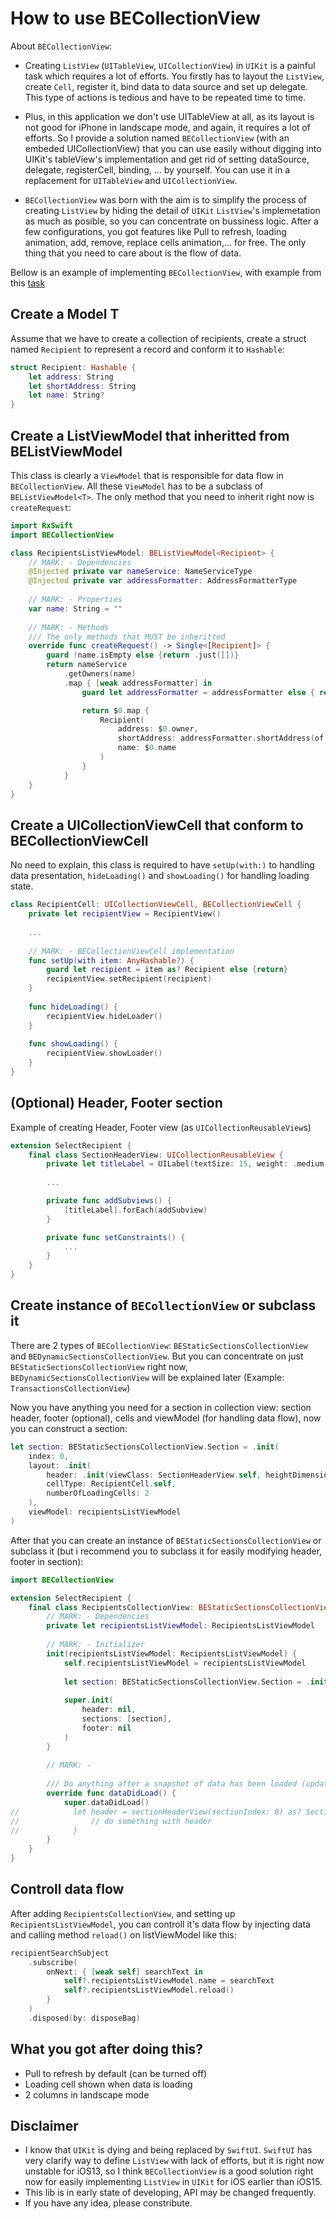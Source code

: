 # How to use BECollectionView
About `BECollectionView`:

- Creating `ListView` (`UITableView`, `UICollectionView`) in `UIKit` is a painful task which requires a lot of efforts. You firstly has to layout the `ListView`, create `Cell`, register it, bind data to data source and set up delegate. This type of actions is tedious and have to be repeated time to time.

- Plus, in this application we don't use UITableView at all, as its layout is not good for iPhone in landscape mode, and again, it requires a lot of efforts. So I provide a solution named `BECollectionView` (with an embeded UICollectionView) that you can use easily without digging into UIKit's tableView's implementation and get rid of setting dataSource, delegate, registerCell, binding, ... by yourself. You can use it in a replacement for `UITableView` and `UICollectionView`.

- `BECollectionView` was born with the aim is to simplify the process of creating `ListView` by hiding the detail of `UIKit` `ListView`'s implemetation as much as posible, so you can concentrate on bussiness logic. After a few configurations, you got features like Pull to refresh, loading animation, add, remove, replace cells animation,... for free. The only thing that you need to care about is the flow of data.

Bellow is an example of implementing `BECollectionView`, with example from this [task](https://p2pvalidator.atlassian.net/jira/software/projects/P2PW/boards/20?label=iOS&selectedIssue=P2PW-985)

## Create a Model T
Assume that we have to create a collection of recipients, create a struct named `Recipient` to represent a record and conform it to `Hashable`:
```swift
struct Recipient: Hashable {
    let address: String
    let shortAddress: String
    let name: String?
}
```

## Create a ListViewModel that inheritted from BEListViewModel<T>
This class is clearly a `ViewModel` that is responsible for data flow in `BECollectionView`. All these `ViewModel` has to be a subclass of `BEListViewModel<T>`. The only method that you need to inherit right now is `createRequest`:

```swift
import RxSwift
import BECollectionView

class RecipientsListViewModel: BEListViewModel<Recipient> {
    // MARK: - Dependencies
    @Injected private var nameService: NameServiceType
    @Injected private var addressFormatter: AddressFormatterType
    
    // MARK: - Properties
    var name: String = ""
    
    // MARK: - Methods
    /// The only methods that MUST be inheritted
    override func createRequest() -> Single<[Recipient]> {
        guard !name.isEmpty else {return .just([])}
        return nameService
            .getOwners(name)
            .map { [weak addressFormatter] in
                guard let addressFormatter = addressFormatter else { return [] }

                return $0.map {
                    Recipient(
                        address: $0.owner,
                        shortAddress: addressFormatter.shortAddress(of: $0.owner),
                        name: $0.name
                    )
                }
            }
    }
}
```

## Create a UICollectionViewCell that conform to BECollectionViewCell
No need to explain, this class is required to have `setUp(with:)` to handling data presentation, `hideLoading()` and `showLoading()` for handling loading state.

```swift
class RecipientCell: UICollectionViewCell, BECollectionViewCell {
    private let recipientView = RecipientView()
    
    ...
    
    // MARK: - BECollectionViewCell implementation
    func setUp(with item: AnyHashable?) {
        guard let recipient = item as? Recipient else {return}
        recipientView.setRecipient(recipient)
    }
    
    func hideLoading() {
        recipientView.hideLoader()
    }
    
    func showLoading() {
        recipientView.showLoader()
    }
}
```

## (Optional) Header, Footer section
Example of creating Header, Footer view (as `UICollectionReusableView`s)
```swift
extension SelectRecipient {
    final class SectionHeaderView: UICollectionReusableView {
        private let titleLabel = UILabel(textSize: 15, weight: .medium, textColor: .a3a5ba)
        
        ...

        private func addSubviews() {
            [titleLabel].forEach(addSubview)
        }

        private func setConstraints() {
            ...
        }
    }
}
```

## Create instance of `BECollectionView` or subclass it
There are 2 types of `BECollectionView`: `BEStaticSectionsCollectionView` and `BEDynamicSectionsCollectionView`. But you can concentrate on just `BEStaticSectionsCollectionView` right now, `BEDynamicSectionsCollectionView` will be explained later (Example: `TransactionsCollectionView`)

Now you have anything you need for a section in collection view: section header, footer (optional), cells and viewModel (for handling data flow), now you can construct a section:

```swift
let section: BEStaticSectionsCollectionView.Section = .init(
    index: 0,
    layout: .init(
        header: .init(viewClass: SectionHeaderView.self, heightDimension: .absolute(76)),
        cellType: RecipientCell.self,
        numberOfLoadingCells: 2
    ),
    viewModel: recipientsListViewModel
)
```

After that you can create an instance of `BEStaticSectionsCollectionView` or subclass it (but i recommend you to subclass it for easily modifying header, footer in section):

```swift
import BECollectionView

extension SelectRecipient {
    final class RecipientsCollectionView: BEStaticSectionsCollectionView {
        // MARK: - Dependencies
        private let recipientsListViewModel: RecipientsListViewModel
        
        // MARK: - Initializer
        init(recipientsListViewModel: RecipientsListViewModel) {
            self.recipientsListViewModel = recipientsListViewModel
            
            let section: BEStaticSectionsCollectionView.Section = .init(...)
            
            super.init(
                header: nil,
                sections: [section],
                footer: nil
            )
        }
        
        // MARK: -
        
        /// Do anything after a snapshot of data has been loaded (update header for example)
        override func dataDidLoad() {
            super.dataDidLoad()
//            let header = sectionHeaderView(sectionIndex: 0) as? SectionHeaderView {
//                // do something with header
//            }
        }
    }
}

```

## Controll data flow
After adding `RecipientsCollectionView`, and setting up `RecipientsListViewModel`, you can controll it's data flow by injecting data and calling method `reload()` on listViewModel like this:

```swift
recipientSearchSubject
    .subscribe(
        onNext: { [weak self] searchText in
            self?.recipientsListViewModel.name = searchText
            self?.recipientsListViewModel.reload()
        }
    )
    .disposed(by: disposeBag)
```

## What you got after doing this?
- Pull to refresh by default (can be turned off)
- Loading cell shown when data is loading
- 2 columns in landscape mode

## Disclaimer
- I know that `UIKit` is dying and being replaced by `SwiftUI`. `SwiftUI` has very clarify way to define `ListView` with lack of efforts, but it is right now unstable for iOS13, so I think `BECollectionView` is a good solution right now for easily implementing `ListView` in `UIKit` for iOS earlier than iOS15.
- This lib is in early state of developing, API may be changed frequently.
- If you have any idea, please constribute.
